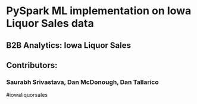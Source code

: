 # PySpark ML implementation on Iowa Liquor Sales data
## B2B Analytics: Iowa Liquor Sales

## Contributors:
### Saurabh Srivastava, Dan McDonough, Dan Tallarico

#iowaliquorsales
